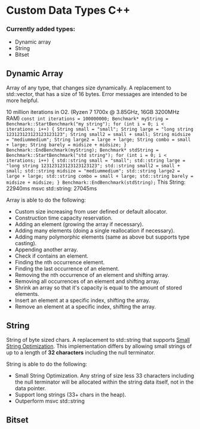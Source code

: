 # Custom Data Types C++

<h3>Currently added types:</h3>

- Dynamic array
- String
- Bitset

<h2>Dynamic Array</h2>

Array of any type, that changes size dynamically. A replacement to std::vector, that has a size of 16 bytes. Error messages are intended to be more helpful.

10 million iterations in O2. (Ryzen 7 1700x @ 3.85GHz, 16GB 3200MHz RAM)
``
const int iterations = 100000000;
	Benchmark* myString = Benchmark::StartBenchmark("my string");
	for (int i = 0; i < iterations; i++) {
		String small = "small";
		String large = "long string 123123123123123123123";
		String small2 = small + small;
		String midsize = "mediummedium";
		String large2 = large + large;
		String combo = small + large;
		String barely = midsize + midsize;
	}
	Benchmark::EndBenchmark(myString);
	Benchmark* stdString = Benchmark::StartBenchmark("std string");
	for (int i = 0; i < iterations; i++) {
		std::string small = "small";
		std::string large = "long string 123123123123123123123";
		std::string small2 = small + small;
		std::string midsize = "mediummedium";
		std::string large2 = large + large;
		std::string combo = small + large;
		std::string barely = midsize + midsize;
	}
	Benchmark::EndBenchmark(stdString);
``
This String:        22940ms
msvc std::string:   27045ms

Array is able to do the following:

- Custom size increasing from user defined or default allocator.
- Construction time capacity reservation.
- Adding an element (growing the array if necessary).
- Adding many elements (doing a single reallocation if necessary).
- Adding many polymorphic elements (same as above but supports type casting).
- Appending another array.
- Check if contains an element.
- Finding the nth occurrence element.
- Finding the last occurrence of an element.
- Removing the nth occurrence of an element and shifting array.
- Removing all occurrences of an element and shifting array.
- Shrink an array so that it's capacity is equal to the amount of stored elements.
- Insert an element at a specific index, shifting the array.
- Remove an element at a specific index, shifting the array.

<h2>String</h2>

String of byte sized chars. A replacement to std::string that supports [Small String Optimization](https://blogs.msmvps.com/gdicanio/2016/11/17/the-small-string-optimization/). This implementation differs by allowing small strings of up to a length of **32 characters** including the null terminator.

String is able to do the following:

- Small String Optimization. Any string of size less 33 characters including the null terminator will be allocated within the string data itself, not in the data pointer.
- Support long strings (33+ chars in the heap).
- Outperform msvc std::string 

<h2>Bitset</h2>